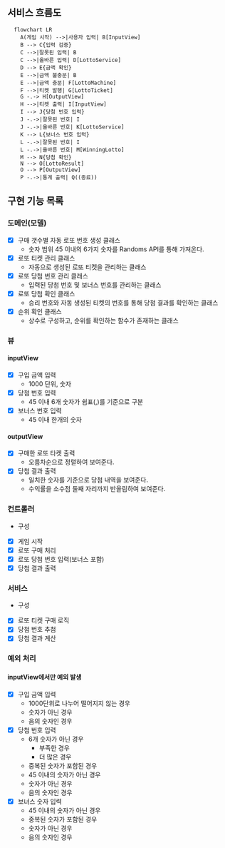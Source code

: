 ## 서비스 흐름도
```mermaid
  flowchart LR
    A(게임 시작) -->|사용자 입력| B[InputView]
    B --> C{입력 검증}
    C -->|잘못된 입력| B
    C -->|올바른 입력| D[LottoService]
    D --> E{금액 확인}
    E -->|금액 불충분| B
    E -->|금액 충분| F[LottoMachine]
    F -->|티켓 발행| G[LottoTicket]
    G -.-> H[OutputView]
    H -->|티켓 출력| I[InputView]
    I --> J{당첨 번호 입력}
    J -.->|잘못된 번호| I
    J -.->|올바른 번호| K[LottoService]
    K --> L{보너스 번호 입력}
    L -.->|잘못된 번호| I
    L -.->|올바른 번호| M[WinningLotto]
    M --> N{당첨 확인}
    N --> O[LottoResult]
    O --> P[OutputView]
    P -.->|통계 출력| Q((종료))
```

## 구현 기능 목록

### 도메인(모델)
- [x] 구매 갯수별 자동 로또 번호 생성 클래스
  - 숫자 범위 45 이내의 6가지 숫자를 Randoms API를 통해 가져온다.
- [x] 로또 티켓 관리 클래스
  - 자동으로 생성된 로또 티켓을 관리하는 클래스
- [x] 로또 당첨 번호 관리 클래스
  - 입력된 당첨 번호 및 보너스 번호를 관리하는 클래스
- [x] 로또 당첨 확인 클래스 
  - 승리 번호와 자동 생성된 티켓의 번호를 통해 당첨 결과를 확인하는 클래스
- [x] 순위 확인 클래스
  - 상수로 구성하고, 순위를 확인하는 함수가 존재하는 클래스 

### 뷰
#### inputView
- [x] 구입 금액 입력
    - 1000 단위, 숫자
- [x] 당첨 번호 입력
    - 45 이내 6개 숫자가 쉼표(,)를 기준으로 구분
- [x] 보너스 번호 입력
    - 45 이내 한개의 숫자

#### outputView
- [x] 구매한 로또 타켓 출력
    - 오름차순으로 정렬하여 보여준다.
- [x] 당첨 결과 출력
    - 일치한 숫자를 기준으로 당첨 내역을 보여준다.
    - 수익률을 소수점 둘째 자리까지 반올림하여 보여준다.

### 컨트롤러
- 구성
- [x] 게임 시작
- [x] 로또 구매 처리
- [x] 로또 당첨 번호 입력(보너스 포함)
- [x] 당첨 결과 출력

### 서비스
- 구성
- [x] 로또 티켓 구매 로직
- [x] 당첨 번호 추첨
- [x] 당첨 결과 계산

### 예외 처리
#### inputView에서만 예외 발생

- [x] 구입 금액 입력 
    - 1000단위로 나누어 떨어지지 않는 경우
    - 숫자가 아닌 경우
    - 음의 숫자인 경우
- [x] 당첨 번호 입력
    - 6개 숫자가 아닌 경우
      - 부족한 경우
      - 더 많은 경우
    - 중복된 숫자가 포함된 경우
    - 45 이내의 숫자가 아닌 경우
    - 숫자가 아닌 경우
    - 음의 숫자인 경우
- [x] 보너스 숫자 입력
    - 45 이내의 숫자가 아닌 경우
    - 중복된 숫자가 포함된 경우
    - 숫자가 아닌 경우
    - 음의 숫자인 경우


